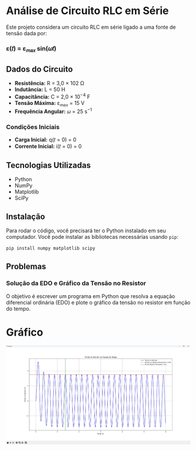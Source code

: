 # Análise de Circuito RLC em Série

Este projeto considera um circuito RLC em série ligado a uma fonte de tensão dada por:

### &epsilon;(𝑡) = &epsilon;<sub>𝑚𝑎𝑥</sub> sin(𝜔𝑡)

## Dados do Circuito

- **Resistência:** R = 3,0 × 102 Ω
- **Indutância:** L = 50 H
- **Capacitância:** C = 2,0 × 10<sup>−4</sup> F
- **Tensão Máxima:** &epsilon;<sub>𝑚𝑎𝑥</sub> = 15 V
- **Frequência Angular:** 𝜔 = 25 s<sup>−1</sup>

### Condições Iniciais

- **Carga Inicial:** q(𝑡 = 0) = 0
- **Corrente Inicial:** i(𝑡 = 0) = 0

## Tecnologias Utilizadas

- Python
- NumPy
- Matplotlib
- SciPy

## Instalação

Para rodar o código, você precisará ter o Python instalado em seu computador. Você pode instalar as bibliotecas necessárias usando `pip`:

```bash
pip install numpy matplotlib scipy
```

## Problemas

### Solução da EDO e Gráfico da Tensão no Resistor

O objetivo é escrever um programa em Python que resolva a equação diferencial ordinária (EDO) e plote o gráfico da tensão no resistor em função do tempo.

# Gráfico

![Circuito RLC](Imagem.jpg)


